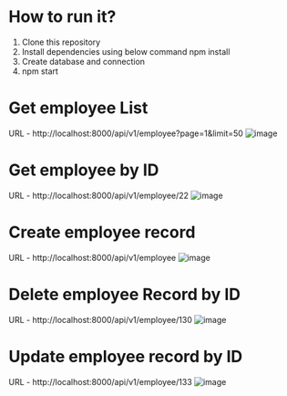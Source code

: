 # How to run it?
1. Clone this repository
2. Install dependencies using below command npm install
3. Create database and connection
4. npm start



# Get employee List
URL - http://localhost:8000/api/v1/employee?page=1&limit=50
![image](https://user-images.githubusercontent.com/34118846/151061074-81e954e4-e113-40da-a77b-93cfadc034aa.png)

# Get employee by ID
URL - http://localhost:8000/api/v1/employee/22
![image](https://user-images.githubusercontent.com/34118846/151061243-467344b9-ae99-4a25-8678-68cf815cf9ad.png)

# Create employee record
URL - http://localhost:8000/api/v1/employee
![image](https://user-images.githubusercontent.com/34118846/151061457-e0e7a2a2-534b-4e3f-9ba3-19e1f9498db6.png)

# Delete employee Record by ID
URL - http://localhost:8000/api/v1/employee/130
![image](https://user-images.githubusercontent.com/34118846/151062033-16d813d3-e813-4a70-a5ab-e33cc60956f5.png)

# Update employee record by ID
URL - http://localhost:8000/api/v1/employee/133
![image](https://user-images.githubusercontent.com/34118846/151062283-10b0acfb-2d52-4f8c-b48f-df5e3472118a.png)




